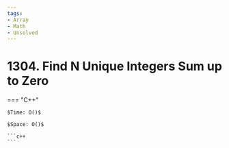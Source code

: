 ```yaml
---
tags:
- Array
- Math
- Unsolved
---
```



# 1304. Find N Unique Integers Sum up to Zero

=== "C++"

    $Time: O()$

    $Space: O()$

    ```c++
    ```